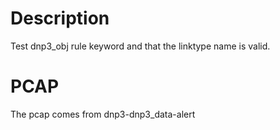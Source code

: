 # Description

Test dnp3_obj rule keyword and that the linktype name is valid.

# PCAP

The pcap comes from dnp3-dnp3_data-alert
